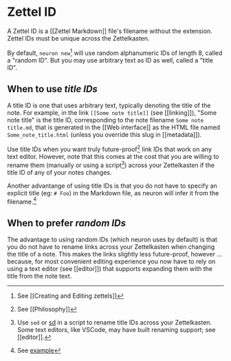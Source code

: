 # Zettel ID

A Zettel ID is a [[Zettel Markdown]] file's filename without the extension. Zettel IDs must be unique across the Zettelkasten.

By default, `neuron new`[^new] will use random alphanumeric IDs of length 8, called a "random ID". But you may use arbitrary text as ID as well, called a "title ID".

## When to use *title IDs*

A title ID is one that uses arbitrary text, typically denoting the title of the note. For example, in the link `[[Some note title]]` (see [[linking]]), "Some note title" is the title ID, corresponding to the note filename `Some note title.md`, that is generated in the [[Web interface]] as the HTML file named `Some_note_title.html` (unless you override this slug in [[metadata]]).

Use title IDs when you want truly future-proof[^futureproof] link IDs that work on any text editor. However, note that this comes at the cost that you are willing to rename them (manually or using a script[^rename]) across your Zettelkasten if the title ID of any of your notes changes.

Another advantange of using title IDs is that you do not have to specify an explicit title (eg: `# Foo`) in the Markdown file, as neuron will infer it from the filename.[^titleIdEx]

[^titleIdEx]: See [example](https://github.com/srid/r-ScientificNutrition)

## When to prefer *random IDs*

The advantage to using random IDs (which neuron uses by default) is that you do not have to rename links across your Zettelkasten when changing the title of a note. This makes the links slightly less future-proof, however ... because, for most convenient editing experience you now have to rely on using a text editor (see [[editor]]) that supports expanding them with the title from the note text.

[^new]: See [[Creating and Editing zettels]]
[^futureproof]: See [[Philosophy]]
[^rename]: Use `sed` or [sd](https://github.com/chmln/sd) in a script to rename title IDs across your Zettelkasten. Some text editors, like VSCode, may have built renaming support; see [[editor]].
